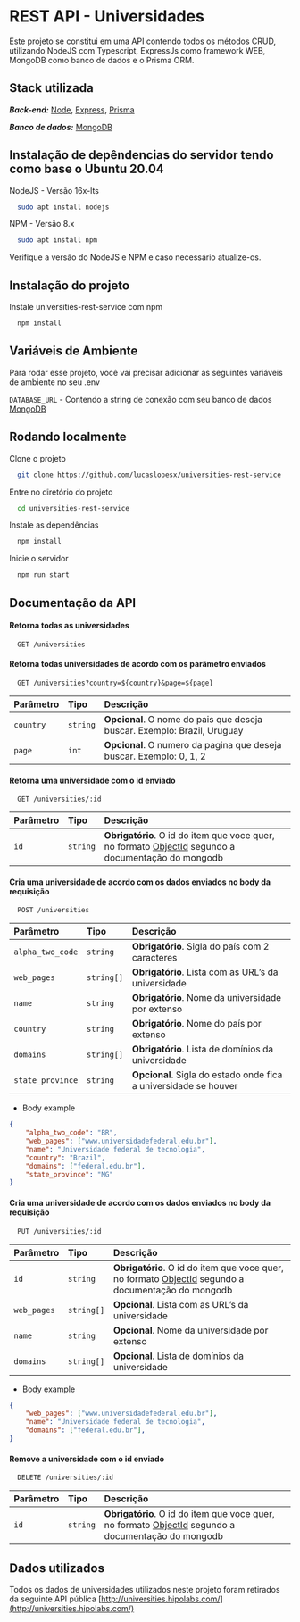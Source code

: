 
# REST API - Universidades

Este projeto se constitui em uma API contendo todos os métodos CRUD, utilizando NodeJS com Typescript, ExpressJs como framework WEB, MongoDB como banco de dados e o Prisma ORM.


## Stack utilizada

***Back-end:*** [Node](https://nodejs.org/en/), [Express](https://expressjs.com), [Prisma](https://www.prisma.io/)

***Banco de dados:*** [MongoDB](https://www.mongodb.com/docs/) 

## Instalação de depêndencias do servidor tendo como base o Ubuntu 20.04

NodeJS - Versão 16x-lts

```bash
  sudo apt install nodejs
```

NPM - Versão 8.x

```bash
  sudo apt install npm
```

Verifique a versão do NodeJS e NPM e caso necessário atualize-os.

## Instalação do projeto

Instale universities-rest-service com npm

```bash
  npm install
```
    
## Variáveis de Ambiente

Para rodar esse projeto, você vai precisar adicionar as seguintes variáveis de ambiente no seu .env

`DATABASE_URL` - Contendo a string de conexão com seu banco de dados [MongoDB](https://www.mongodb.com/docs/)



## Rodando localmente

Clone o projeto

```bash
  git clone https://github.com/lucaslopesx/universities-rest-service
```

Entre no diretório do projeto

```bash
  cd universities-rest-service
```

Instale as dependências

```bash
  npm install
```

Inicie o servidor

```bash
  npm run start
```


## Documentação da API

#### Retorna todas as universidades

```http
  GET /universities
```

#### Retorna todas universidades de acordo com os parâmetro enviados 

```http
  GET /universities?country=${country}&page=${page}
```

| Parâmetro   | Tipo       | Descrição                                   |
| :---------- | :--------- | :------------------------------------------ |
| `country`      | `string` | **Opcional**. O nome do pais que deseja buscar. Exemplo: Brazil, Uruguay |
| `page`      | `int` | **Opcional**. O numero da pagina que deseja buscar. Exemplo: 0, 1, 2 |


#### Retorna uma universidade com o id enviado

```http
  GET /universities/:id
```

| Parâmetro   | Tipo       | Descrição                                   |
| :---------- | :--------- | :------------------------------------------ |
| `id`      | `string` | **Obrigatório**. O id do item que voce quer, no formato [ObjectId](https://www.mongodb.com/docs/manual/reference/method/ObjectId/) segundo a documentação do mongodb |


#### Cria uma universidade de acordo com os dados enviados no body da requisição

```http
  POST /universities
```
| Parâmetro   | Tipo       | Descrição                                   |
| :---------- | :--------- | :------------------------------------------ |
| `alpha_two_code`      | `string` | **Obrigatório**. Sigla do país com 2 caracteres |
| `web_pages`      | `string[]` | **Obrigatório**. Lista com as URL’s da universidade |
| `name`      | `string` | **Obrigatório**. Nome da universidade por extenso |
| `country`      | `string` | **Obrigatório**. Nome do país por extenso |
| `domains`      | `string[]` | **Obrigatório**. Lista de domínios da universidade |
| `state_province`      | `string` | **Opcional**. Sigla do estado onde fica a universidade se houver |

* Body example
```JSON
{
    "alpha_two_code": "BR",
    "web_pages": ["www.universidadefederal.edu.br"],
    "name": "Universidade federal de tecnologia",
    "country": "Brazil",
    "domains": ["federal.edu.br"],
    "state_province": "MG"
}
```

#### Cria uma universidade de acordo com os dados enviados no body da requisição

```http
  PUT /universities/:id
```
| Parâmetro   | Tipo       | Descrição                                   |
| :---------- | :--------- | :------------------------------------------ |
| `id`      | `string` | **Obrigatório**. O id do item que voce quer, no formato [ObjectId](https://www.mongodb.com/docs/manual/reference/method/ObjectId/) segundo a documentação do mongodb |
| `web_pages`      | `string[]` | **Opcional**. Lista com as URL’s da universidade |
| `name`      | `string` | **Opcional**. Nome da universidade por extenso |
| `domains`      | `string[]` | **Opcional**. Lista de domínios da universidade |

* Body example
```JSON
{
    "web_pages": ["www.universidadefederal.edu.br"],
    "name": "Universidade federal de tecnologia",
    "domains": ["federal.edu.br"],
}
```

#### Remove a universidade com o id enviado

```http
  DELETE /universities/:id
```

| Parâmetro   | Tipo       | Descrição                                   |
| :---------- | :--------- | :------------------------------------------ |
| `id`      | `string` | **Obrigatório**. O id do item que voce quer, no formato [ObjectId](https://www.mongodb.com/docs/manual/reference/method/ObjectId/) segundo a documentação do mongodb |


## Dados utilizados

Todos os dados de universidades utilizados neste projeto foram retirados da seguinte API pública [http://universities.hipolabs.com/](http://universities.hipolabs.com/)
